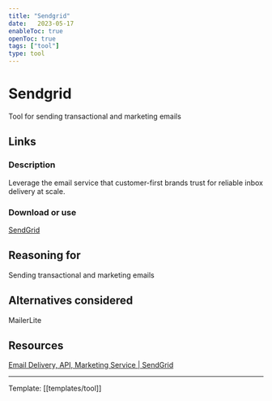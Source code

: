 ```yaml
---
title: "Sendgrid"
date:   2023-05-17
enableToc: true
openToc: true
tags: ["tool"]
type: tool
---
```

# Sendgrid
Tool for sending transactional and marketing emails

## Links
### Description
Leverage the email service that customer-first brands trust for reliable inbox delivery at scale.
### Download or use
[SendGrid](https://app.sendgrid.com/login?redirect_to=%2F)
## Reasoning for
Sending transactional and marketing emails
## Alternatives considered
MailerLite

## Resources
[Email Delivery, API, Marketing Service | SendGrid](https://sendgrid.com/)

---
Template: [[templates/tool]]